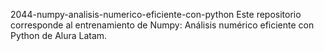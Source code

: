 2044-numpy-analisis-numerico-eficiente-con-python
Este repositorio corresponde al entrenamiento de Numpy: Análisis numérico eficiente con Python de Alura Latam.
